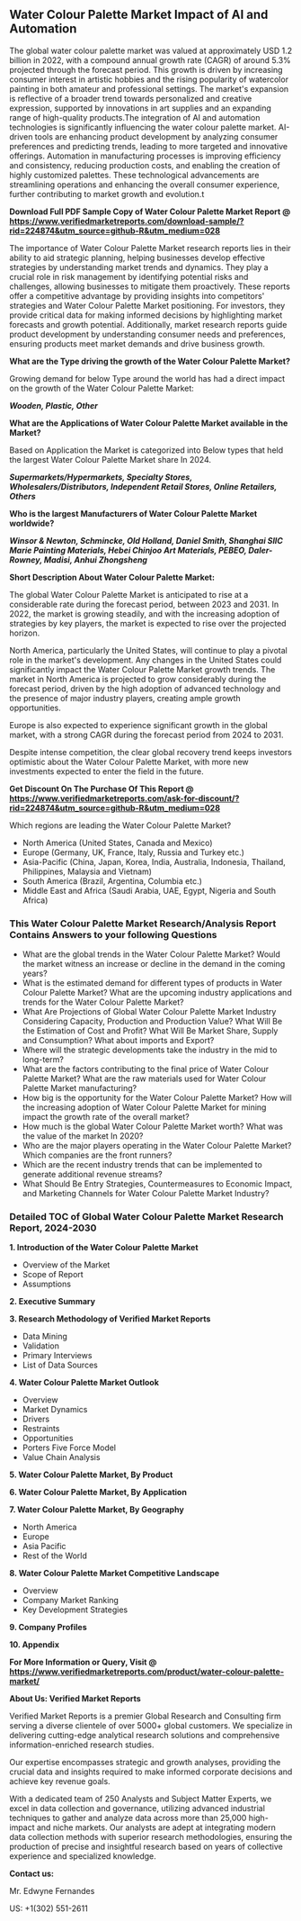 <h2>Water Colour Palette Market Impact of AI and Automation</h2>The global water colour palette market was valued at approximately USD 1.2 billion in 2022, with a compound annual growth rate (CAGR) of around 5.3% projected through the forecast period. This growth is driven by increasing consumer interest in artistic hobbies and the rising popularity of watercolor painting in both amateur and professional settings. The market's expansion is reflective of a broader trend towards personalized and creative expression, supported by innovations in art supplies and an expanding range of high-quality products.The integration of AI and automation technologies is significantly influencing the water colour palette market. AI-driven tools are enhancing product development by analyzing consumer preferences and predicting trends, leading to more targeted and innovative offerings. Automation in manufacturing processes is improving efficiency and consistency, reducing production costs, and enabling the creation of highly customized palettes. These technological advancements are streamlining operations and enhancing the overall consumer experience, further contributing to market growth and evolution.t</p><p id="" class=""><strong>Download Full PDF Sample Copy of Water Colour Palette Market Report @ <a href="https://www.verifiedmarketreports.com/download-sample/?rid=224874&utm_source=github-R&utm_medium=028" target="_blank">https://www.verifiedmarketreports.com/download-sample/?rid=224874&utm_source=github-R&utm_medium=028</a></strong></p><p>The importance of&nbsp;Water Colour Palette Market research reports lies in their ability to aid strategic planning, helping businesses develop effective strategies by understanding market trends and dynamics. They play a crucial role in risk management by identifying potential risks and challenges, allowing businesses to mitigate them proactively. These reports offer a competitive advantage by providing insights into competitors' strategies and Water Colour Palette Market positioning. For investors, they provide critical data for making informed decisions by highlighting market forecasts and growth potential. Additionally, market research reports guide product development by understanding consumer needs and preferences, ensuring products meet market demands and drive business growth.</p><p><strong>What are the&nbsp;Type driving the growth of the Water Colour Palette Market?</strong></p><p id="" class="">Growing demand for below Type around the world has had a direct impact on the growth of the Water Colour Palette Market:</p><em><strong>Wooden, Plastic, Other</strong></em></p><strong>What are the&nbsp;Applications&nbsp;of Water Colour Palette Market available in the Market?</strong></p><p id="" class="">Based on Application the Market is categorized into Below types that held the largest Water Colour Palette Market share In 2024.</p><em><strong>Supermarkets/Hypermarkets, Specialty Stores, Wholesalers/Distributors, Independent Retail Stores, Online Retailers, Others</strong></em></p><strong>Who is the largest Manufacturers of Water Colour Palette Market worldwide?</strong></p><p><em><strong>Winsor & Newton, Schmincke, Old Holland, Daniel Smith, Shanghai SIIC Marie Painting Materials, Hebei Chinjoo Art Materials, PEBEO, Daler-Rowney, Madisi, Anhui Zhongsheng</strong></em></p><p id="" class=""><strong>Short Description About Water Colour Palette Market:</strong></p><p>The global Water Colour Palette Market is anticipated to rise at a considerable rate during the forecast period, between 2023 and 2031. In 2022, the market is growing steadily, and with the increasing adoption of strategies by key players, the market is expected to rise over the projected horizon.</p><p>North America, particularly the United States, will continue to play a pivotal role in the market's development. Any changes in the United States could significantly impact the Water Colour Palette Market growth trends. The market in North America is projected to grow considerably during the forecast period, driven by the high adoption of advanced technology and the presence of major industry players, creating ample growth opportunities.</p><p>Europe is also expected to experience significant growth in the global market, with a strong CAGR during the forecast period from 2024 to 2031.</p><p>Despite intense competition, the clear global recovery trend keeps investors optimistic about the Water Colour Palette Market, with more new investments expected to enter the field in the future.</p><p id="" class=""><strong>Get Discount On The Purchase Of This Report @ <a href="https://www.verifiedmarketreports.com/ask-for-discount/?rid=224874&utm_source=github-R&utm_medium=028" target="_blank">https://www.verifiedmarketreports.com/ask-for-discount/?rid=224874&utm_source=github-R&utm_medium=028</a></strong></p>Which regions are leading the Water Colour Palette Market?</p><ul><li>North America (United States, Canada and Mexico)</li><li>Europe (Germany, UK, France, Italy, Russia and Turkey etc.)</li><li>Asia-Pacific (China, Japan, Korea, India, Australia, Indonesia, Thailand, Philippines, Malaysia and Vietnam)</li><li>South America (Brazil, Argentina, Columbia etc.)</li><li>Middle East and Africa (Saudi Arabia, UAE, Egypt, Nigeria and South Africa)</li></ul><h3 id="" class="">This Water Colour Palette Market Research/Analysis Report Contains Answers to your following Questions</h3><ul><li>What are the global trends in the Water Colour Palette Market? Would the market witness an increase or decline in the demand in the coming years?</li><li>What is the estimated demand for different types of products in Water Colour Palette Market? What are the upcoming industry applications and trends for the Water Colour Palette Market?</li><li>What Are Projections of Global Water Colour Palette Market Industry Considering Capacity, Production and Production Value? What Will Be the Estimation of Cost and Profit? What Will Be Market Share, Supply and Consumption? What about imports and Export?</li><li>Where will the strategic developments take the industry in the mid to long-term?</li><li>What are the factors contributing to the final price of Water Colour Palette Market? What are the raw materials used for Water Colour Palette Market manufacturing?</li><li>How big is the opportunity for the Water Colour Palette Market? How will the increasing adoption of Water Colour Palette Market for mining impact the growth rate of the overall market?</li><li>How much is the global Water Colour Palette Market worth? What was the value of the market In 2020?</li><li>Who are the major players operating in the Water Colour Palette Market? Which companies are the front runners?</li><li>Which are the recent industry trends that can be implemented to generate additional revenue streams?</li><li>What Should Be Entry Strategies, Countermeasures to Economic Impact, and Marketing Channels for Water Colour Palette Market Industry?</li></ul><h3 id="" class="">Detailed TOC of Global Water Colour Palette Market Research Report, 2024-2030</h3><p id="" class=""><strong>1. Introduction of the Water Colour Palette Market</strong></p><ul><li>Overview of the Market</li><li>Scope of Report</li><li>Assumptions</li></ul><p id="" class=""><strong>2. Executive Summary</strong></p><p id="" class=""><strong>3. Research Methodology of Verified Market Reports</strong></p><ul><li>Data Mining</li><li>Validation</li><li>Primary Interviews</li><li>List of Data Sources</li></ul><p id="" class=""><strong>4. Water Colour Palette Market Outlook</strong></p><ul><li>Overview</li><li>Market Dynamics</li><li>Drivers</li><li>Restraints</li><li>Opportunities</li><li>Porters Five Force Model</li><li>Value Chain Analysis</li></ul><p id="" class=""><strong>5. Water Colour Palette Market, By Product</strong></p><p id="" class=""><strong>6. Water Colour Palette Market, By Application</strong></p><p id="" class=""><strong>7. Water Colour Palette Market, By Geography</strong></p><ul><li>North America</li><li>Europe</li><li>Asia Pacific</li><li>Rest of the World</li></ul><p id="" class=""><strong>8. Water Colour Palette Market Competitive Landscape</strong></p><ul><li>Overview</li><li>Company Market Ranking</li><li>Key Development Strategies</li></ul><p id="" class=""><strong>9. Company Profiles</strong></p><p id="" class=""><strong>10. Appendix</strong></p><p id="" class=""><strong>For More Information or Query, Visit @ <a href="https://www.verifiedmarketreports.com/product/water-colour-palette-market/" target="_blank">https://www.verifiedmarketreports.com/product/water-colour-palette-market/</a></strong></p><p id="" class=""><strong>About Us: Verified Market Reports</strong></p><p id="" class="">Verified Market Reports is a premier Global Research and Consulting firm serving a diverse clientele of over 5000+ global customers. We specialize in delivering cutting-edge analytical research solutions and comprehensive information-enriched research studies.</p><p id="" class="">Our expertise encompasses strategic and growth analyses, providing the crucial data and insights required to make informed corporate decisions and achieve key revenue goals.</p><p id="" class="">With a dedicated team of 250 Analysts and Subject Matter Experts, we excel in data collection and governance, utilizing advanced industrial techniques to gather and analyze data across more than 25,000 high-impact and niche markets. Our analysts are adept at integrating modern data collection methods with superior research methodologies, ensuring the production of precise and insightful research based on years of collective experience and specialized knowledge.</p><p id="" class=""><strong>Contact us:</strong></p><p id="" class="">Mr. Edwyne Fernandes</p><p id="" class="">US: +1(302) 551-2611</p>